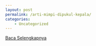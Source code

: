 ```yaml
---
layout: post
permalink: /arti-mimpi-dipukul-kepala/
categories:
    - Uncategorized
---
```


[Baca Selengkapnya](/09)
